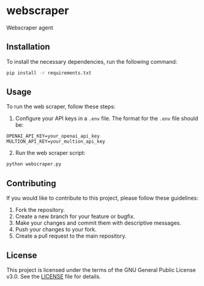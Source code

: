 # webscraper

Webscraper agent

## Installation

To install the necessary dependencies, run the following command:

```bash
pip install -r requirements.txt
```

## Usage

To run the web scraper, follow these steps:

1. Configure your API keys in a `.env` file. The format for the `.env` file should be:

```
OPENAI_API_KEY=your_openai_api_key
MULTION_API_KEY=your_multion_api_key
```

2. Run the web scraper script:

```bash
python webscraper.py
```

## Contributing

If you would like to contribute to this project, please follow these guidelines:

1. Fork the repository.
2. Create a new branch for your feature or bugfix.
3. Make your changes and commit them with descriptive messages.
4. Push your changes to your fork.
5. Create a pull request to the main repository.

## License

This project is licensed under the terms of the GNU General Public License v3.0. See the [LICENSE](LICENSE) file for details.
